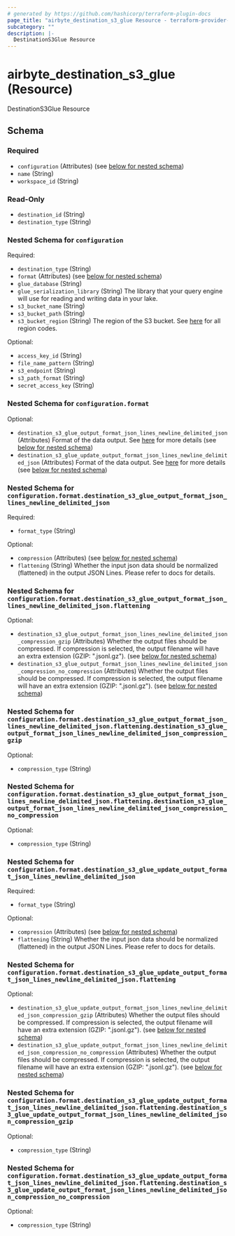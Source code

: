 ```yaml
---
# generated by https://github.com/hashicorp/terraform-plugin-docs
page_title: "airbyte_destination_s3_glue Resource - terraform-provider-airbyte"
subcategory: ""
description: |-
  DestinationS3Glue Resource
---
```


# airbyte_destination_s3_glue (Resource)

DestinationS3Glue Resource



<!-- schema generated by tfplugindocs -->
## Schema

### Required

- `configuration` (Attributes) (see [below for nested schema](#nestedatt--configuration))
- `name` (String)
- `workspace_id` (String)

### Read-Only

- `destination_id` (String)
- `destination_type` (String)

<a id="nestedatt--configuration"></a>
### Nested Schema for `configuration`

Required:

- `destination_type` (String)
- `format` (Attributes) (see [below for nested schema](#nestedatt--configuration--format))
- `glue_database` (String)
- `glue_serialization_library` (String) The library that your query engine will use for reading and writing data in your lake.
- `s3_bucket_name` (String)
- `s3_bucket_path` (String)
- `s3_bucket_region` (String) The region of the S3 bucket. See <a href="https://docs.aws.amazon.com/AWSEC2/latest/UserGuide/using-regions-availability-zones.html#concepts-available-regions">here</a> for all region codes.

Optional:

- `access_key_id` (String)
- `file_name_pattern` (String)
- `s3_endpoint` (String)
- `s3_path_format` (String)
- `secret_access_key` (String)

<a id="nestedatt--configuration--format"></a>
### Nested Schema for `configuration.format`

Optional:

- `destination_s3_glue_output_format_json_lines_newline_delimited_json` (Attributes) Format of the data output. See <a href="https://docs.airbyte.com/integrations/destinations/s3/#supported-output-schema">here</a> for more details (see [below for nested schema](#nestedatt--configuration--format--destination_s3_glue_output_format_json_lines_newline_delimited_json))
- `destination_s3_glue_update_output_format_json_lines_newline_delimited_json` (Attributes) Format of the data output. See <a href="https://docs.airbyte.com/integrations/destinations/s3/#supported-output-schema">here</a> for more details (see [below for nested schema](#nestedatt--configuration--format--destination_s3_glue_update_output_format_json_lines_newline_delimited_json))

<a id="nestedatt--configuration--format--destination_s3_glue_output_format_json_lines_newline_delimited_json"></a>
### Nested Schema for `configuration.format.destination_s3_glue_output_format_json_lines_newline_delimited_json`

Required:

- `format_type` (String)

Optional:

- `compression` (Attributes) (see [below for nested schema](#nestedatt--configuration--format--destination_s3_glue_output_format_json_lines_newline_delimited_json--compression))
- `flattening` (String) Whether the input json data should be normalized (flattened) in the output JSON Lines. Please refer to docs for details.

<a id="nestedatt--configuration--format--destination_s3_glue_output_format_json_lines_newline_delimited_json--compression"></a>
### Nested Schema for `configuration.format.destination_s3_glue_output_format_json_lines_newline_delimited_json.flattening`

Optional:

- `destination_s3_glue_output_format_json_lines_newline_delimited_json_compression_gzip` (Attributes) Whether the output files should be compressed. If compression is selected, the output filename will have an extra extension (GZIP: ".jsonl.gz"). (see [below for nested schema](#nestedatt--configuration--format--destination_s3_glue_output_format_json_lines_newline_delimited_json--flattening--destination_s3_glue_output_format_json_lines_newline_delimited_json_compression_gzip))
- `destination_s3_glue_output_format_json_lines_newline_delimited_json_compression_no_compression` (Attributes) Whether the output files should be compressed. If compression is selected, the output filename will have an extra extension (GZIP: ".jsonl.gz"). (see [below for nested schema](#nestedatt--configuration--format--destination_s3_glue_output_format_json_lines_newline_delimited_json--flattening--destination_s3_glue_output_format_json_lines_newline_delimited_json_compression_no_compression))

<a id="nestedatt--configuration--format--destination_s3_glue_output_format_json_lines_newline_delimited_json--flattening--destination_s3_glue_output_format_json_lines_newline_delimited_json_compression_gzip"></a>
### Nested Schema for `configuration.format.destination_s3_glue_output_format_json_lines_newline_delimited_json.flattening.destination_s3_glue_output_format_json_lines_newline_delimited_json_compression_gzip`

Optional:

- `compression_type` (String)


<a id="nestedatt--configuration--format--destination_s3_glue_output_format_json_lines_newline_delimited_json--flattening--destination_s3_glue_output_format_json_lines_newline_delimited_json_compression_no_compression"></a>
### Nested Schema for `configuration.format.destination_s3_glue_output_format_json_lines_newline_delimited_json.flattening.destination_s3_glue_output_format_json_lines_newline_delimited_json_compression_no_compression`

Optional:

- `compression_type` (String)




<a id="nestedatt--configuration--format--destination_s3_glue_update_output_format_json_lines_newline_delimited_json"></a>
### Nested Schema for `configuration.format.destination_s3_glue_update_output_format_json_lines_newline_delimited_json`

Required:

- `format_type` (String)

Optional:

- `compression` (Attributes) (see [below for nested schema](#nestedatt--configuration--format--destination_s3_glue_update_output_format_json_lines_newline_delimited_json--compression))
- `flattening` (String) Whether the input json data should be normalized (flattened) in the output JSON Lines. Please refer to docs for details.

<a id="nestedatt--configuration--format--destination_s3_glue_update_output_format_json_lines_newline_delimited_json--compression"></a>
### Nested Schema for `configuration.format.destination_s3_glue_update_output_format_json_lines_newline_delimited_json.flattening`

Optional:

- `destination_s3_glue_update_output_format_json_lines_newline_delimited_json_compression_gzip` (Attributes) Whether the output files should be compressed. If compression is selected, the output filename will have an extra extension (GZIP: ".jsonl.gz"). (see [below for nested schema](#nestedatt--configuration--format--destination_s3_glue_update_output_format_json_lines_newline_delimited_json--flattening--destination_s3_glue_update_output_format_json_lines_newline_delimited_json_compression_gzip))
- `destination_s3_glue_update_output_format_json_lines_newline_delimited_json_compression_no_compression` (Attributes) Whether the output files should be compressed. If compression is selected, the output filename will have an extra extension (GZIP: ".jsonl.gz"). (see [below for nested schema](#nestedatt--configuration--format--destination_s3_glue_update_output_format_json_lines_newline_delimited_json--flattening--destination_s3_glue_update_output_format_json_lines_newline_delimited_json_compression_no_compression))

<a id="nestedatt--configuration--format--destination_s3_glue_update_output_format_json_lines_newline_delimited_json--flattening--destination_s3_glue_update_output_format_json_lines_newline_delimited_json_compression_gzip"></a>
### Nested Schema for `configuration.format.destination_s3_glue_update_output_format_json_lines_newline_delimited_json.flattening.destination_s3_glue_update_output_format_json_lines_newline_delimited_json_compression_gzip`

Optional:

- `compression_type` (String)


<a id="nestedatt--configuration--format--destination_s3_glue_update_output_format_json_lines_newline_delimited_json--flattening--destination_s3_glue_update_output_format_json_lines_newline_delimited_json_compression_no_compression"></a>
### Nested Schema for `configuration.format.destination_s3_glue_update_output_format_json_lines_newline_delimited_json.flattening.destination_s3_glue_update_output_format_json_lines_newline_delimited_json_compression_no_compression`

Optional:

- `compression_type` (String)


